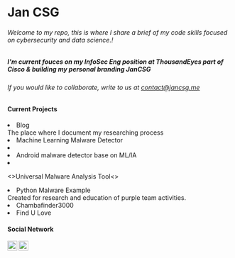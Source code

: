 # Jan CSG

###### Welcome to my repo, this is where I share a brief of my code skills focused on cybersecurity and data science.!

##### I'm current fouces on my InfoSec Eng position at ThousandEyes part of Cisco & building my personal branding JanCSG 
###### If you would like to collaborate, write to us at contact@jancsg.me 

#### Current Projects

<li>Blog</li>
The place where I document my researching process

<li>Machine Learning Malware Detector<li>

<li>Android malware detector base on ML/IA<li>

<>Universal Malware Analysis Tool<>

<li>Python Malware Example</li>
Created for research and education of purple team activities.

<li>Chambafinder3000</li>

<li>Find U Love</li>

#### Social Network

[<img align="left" alt="JoshMadakor | YouTube" width="22px" src="https://cdn.jsdelivr.net/npm/simple-icons@v3/icons/youtube.svg" />][youtube]

[<img align="left" alt="JoshMadakor | LinkedIn" width="22px" src="https://cdn.jsdelivr.net/npm/simple-icons@v3/icons/linkedin.svg" />][linkedin]

[youtube]: https://www.youtube.com/channel/UC7ricPsX64fGtivXuwnusyg

[linkedin]: https://linkedin.com/in/jancsg

<!--
**Jancsg/JanCSG** is a ✨ _special_ ✨ repository because its `README.md` (this file) appears on your GitHub profile.

Here are some ideas to get you started:

- 🔭 I’m currently working on ...
- 🌱 I’m currently learning ...
- 👯 I’m looking to collaborate on ...
- 🤔 I’m looking for help with ...
- 💬 Ask me about ...
- 📫 How to reach me: ...
- 😄 Pronouns: ...
- ⚡ Fun fact: ...
-->

